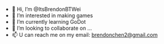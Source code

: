 - 👋 Hi, I’m @ItsBrendonBTWei
- 👀 I’m interested in making games
- 🌱 I’m currently learning GoDot
- 💞️ I’m looking to collaborate on ...
- 📫 U can reach me on my email: brendonchen2@gmail.com


<!---
ItsBrendonBTWei/ItsBrendonBTWei is a ✨ special ✨ repository because its `README.md` (this file) appears on your GitHub profile.
You can click the Preview link to take a look at your changes.
--->
